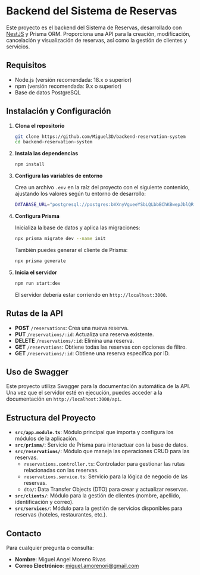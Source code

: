 # Backend del Sistema de Reservas

Este proyecto es el backend del Sistema de Reservas, desarrollado con [NestJS](https://nestjs.com/) y Prisma ORM. Proporciona una API para la creación, modificación, cancelación y visualización de reservas, así como la gestión de clientes y servicios.

## Requisitos

- Node.js (versión recomendada: 18.x o superior)
- npm (versión recomendada: 9.x o superior)
- Base de datos PostgreSQL

## Instalación y Configuración

1. **Clona el repositorio**

   ```bash
   git clone https://github.com/Miguel3D/backend-reservation-system
   cd backend-reservation-system
   ```

2. **Instala las dependencias**

   ```bash
   npm install
   ```

3. **Configura las variables de entorno**

   Crea un archivo `.env` en la raíz del proyecto con el siguiente contenido, ajustando los valores según tu entorno de desarrollo:

   ```bash
   DATABASE_URL="postgresql://postgres:bVXnyVgueeYSbLQLbbBChKBwepJblQRK@autorack.proxy.rlwy.net:35437/railway"
   ```

4. **Configura Prisma**

   Inicializa la base de datos y aplica las migraciones:

   ```bash
   npx prisma migrate dev --name init
   ```

   También puedes generar el cliente de Prisma:

   ```bash
   npx prisma generate
   ```

5. **Inicia el servidor**

   ```bash
   npm run start:dev
   ```

   El servidor debería estar corriendo en `http://localhost:3000`.

## Rutas de la API

- **POST** `/reservations`: Crea una nueva reserva.
- **PUT** `/reservations/:id`: Actualiza una reserva existente.
- **DELETE** `/reservations/:id`: Elimina una reserva.
- **GET** `/reservations`: Obtiene todas las reservas con opciones de filtro.
- **GET** `/reservations/:id`: Obtiene una reserva específica por ID.

## Uso de Swagger

Este proyecto utiliza Swagger para la documentación automática de la API. Una vez que el servidor esté en ejecución, puedes acceder a la documentación en `http://localhost:3000/api`.

## Estructura del Proyecto

- **`src/app.module.ts`**: Módulo principal que importa y configura los módulos de la aplicación.
- **`src/prisma/`**: Servicio de Prisma para interactuar con la base de datos.
- **`src/reservations/`**: Módulo que maneja las operaciones CRUD para las reservas.
  - `reservations.controller.ts`: Controlador para gestionar las rutas relacionadas con las reservas.
  - `reservations.service.ts`: Servicio para la lógica de negocio de las reservas.
  - `dto/`: Data Transfer Objects (DTO) para crear y actualizar reservas.
- **`src/clients/`**: Módulo para la gestión de clientes (nombre, apellido, identificación y correo).
- **`src/services/`**: Módulo para la gestión de servicios disponibles para reservas (hoteles, restaurantes, etc.).

## Contacto

Para cualquier pregunta o consulta:

- **Nombre**: Miguel Angel Moreno Rivas
- **Correo Electrónico**: [miguel.amorenori@gmail.com](mailto:miguel.amorenori@gmail.com)
